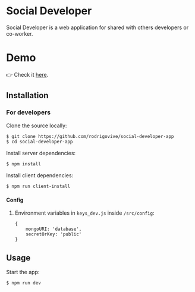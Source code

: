 # Social Developer

Social Developer is a web application for shared with others developers or co-worker.

# Demo
👉 Check it <a href="http://dev-connet.herokuapp.com">here</a>.
<br>


## Installation

### For developers
Clone the source locally:

```sh
$ git clone https://github.com/rodrigovive/social-developer-app
$ cd social-developer-app
```
Install server dependencies:

```sh
$ npm install
```

Install client dependencies:

```sh
$ npm run client-install
```


#### Config

1. Environment variables in `keys_dev.js` inside `/src/config`:

   ```
   {
       mongoURI: 'database',
       secretOrKey: 'public'
   }
   ```


## Usage

Start the app:

```sh
$ npm run dev
```